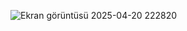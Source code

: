 ![Ekran görüntüsü 2025-04-20 222820](https://github.com/user-attachments/assets/06286077-a31c-45d9-ba5d-8f10696ffc88)
